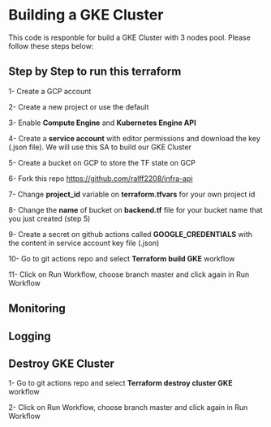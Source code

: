 # Building a GKE Cluster

This code is responble for build a GKE Cluster with 3 nodes pool. Please follow these steps below:   

## Step by Step to run this terraform 

1- Create a GCP account 

2- Create a new project or use the default

3- Enable **Compute Engine** and **Kubernetes Engine API**

4- Create a **service account** with editor permissions and download the key (.json file). We will use this SA to build our GKE Cluster

5- Create a bucket on GCP to store the TF state on GCP

6- Fork this repo https://github.com/ralff2208/infra-api

7- Change **project_id** variable on **terraform.tfvars** for your own project id

8- Change the **name** of bucket on **backend.tf** file for your bucket name that you just created (step 5)

9- Create a secret on github actions called **GOOGLE_CREDENTIALS** with the content in service account key file (.json)

10- Go to git actions repo and select **Terraform build GKE** workflow 

11- Click on Run Workflow, choose branch master and click again in Run Workflow


## Monitoring 


## Logging


## Destroy GKE Cluster 

1- Go to git actions repo and select **Terraform destroy cluster GKE** workflow

2- Click on Run Workflow, choose branch master and click again in Run Workflow
